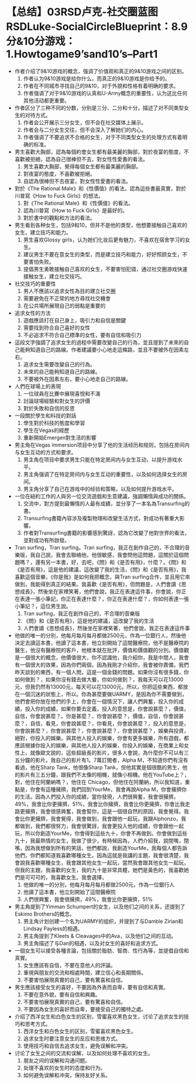 # 【总结】03RSD卢克-社交圈蓝图RSDLuke-SocialCircleBlueprint：8.9分&10分游戏：1.Howtogame9’sand10’s–Part1

-   作者介绍了9&10游戏的概念，强调了价值观和真正的9&10游戏之间的区别。
    1.  作者认为9&10游戏是给你什么，而真正的9&10游戏是你给予的。
    2.  作者在不同城市寻找自己的9&10，对于外貌和性格有着明确的要求。
    3.  作者强调了对于9&10游戏的认真和U-Army概念的重要性，认为这比任何其他活动都更重要。
-   作者区分了三种不同的分数，分别是三分、二分和十分，描述了对不同类型女生的对待方式。
    1.  作者会公开展示三分女生，但不会在社交媒体上展示。
    2.  作者会与二分女生交往，但不会深入了解她们的内心。
    3.  作者强调了不要追求不合格的女生，对于不同类型女生的处理方式有着明确的标准。
-   男生喜歡大胸部，認為每個約會女生都有最美麗的胸部，對於夜宴的態度，不喜歡被拒絕，認為自己很棒但不去，對女性性愛書的看法。
    1.  男生喜歡大胸部，覺得每個女生都有最美麗的胸部。
    2.  對夜宴的態度，不喜歡被拒絕。
    3.  自認為很棒但不去夜宴，對女性性愛書的看法。
-   對於《The Rational Male》和《性價值》的看法，認為這些書最真實，對於川普寫《How to Fuck Girls》的想法。
    1.  對《The Rational Male》和《性價值》的看法。
    2.  認為川普寫《How to Fuck Girls》是最好的。
    3.  對於書中的觀點和方法的看法。
-   男生看到各种女生，包括9和10，但并不是他的类型，他想要接触自己喜欢的女生，建立技巧和能力。
    1.  男生喜欢Glossy girls，认为她们化妆后更有魅力，不喜欢在宿舍学习的女生。
    2.  建议男生不要在意女生的类型，而是建立技巧和能力，好好照顾女生，不要害怕失败。
    3.  提倡男生勇敢接触自己喜欢的女生，不要害怕犯错，通过社交圈游戏快速接触女生，建立社交技巧。
-   社交技巧的重要性
    1.  男人不應該以追求女性為目的建立社交圈
    2.  需要避免在不正常的地方尋找社交機會
    3.  在公共場所展現自己的弱點是重要的
-   追求女性的方法
    1.  遊戲應該打在自己身上，吸引力和自信是關鍵
    2.  需要找到符合自己喜好的女性
    3.  不必追求不符合自己標準的女性，要有自信和吸引力
-   這段文字強調了追求女生的過程中需要改變自己的行為，並且提到了未來的自己能夠知道自己的路線。作者建議要小心地走這條路，並且不要被外在因素左右。
    1.  追求女生需要改變自己的行為。
    2.  未來的自己能夠知道自己的路線。
    3.  不要被外在因素左右，要小心地走自己的路線。
-   人們在球場上的表現
    1.  一位球員在比賽中展現喜悅和不滿
    2.  討論球場經驗和對女生的評價
    3.  對於失敗和自信的反思
-   一段關於學生和科技的對話
    1.  學生對於科技的態度和學習
    2.  學生在Vegas的經歷
    3.  重新開始Emergen對生活的影響
-   男主角在Vegas immersion项目中分享了他的生活经历和规则，包括在房间内与女生互动的方式和要求。
    1.  男主角在项目中要求男生只能在特定房间内与女生互动，以提升游戏水平。
    2.  男主角强调了在特定房间内与女生互动的重要性，以及如何选择女生的房间。
    3.  男主角分享了自己在游戏中的经验和策略，以及如何提升游戏水平。
-   一位在紐約工作的人與另一位交流遊戲和生意建議，強調懶惰與成功的關係。
    1.  交流中，對方提到最懶惰的人最有成績，並分享了一本名為Transurfing的書。
    2.  Transurfing書籍內容涉及複製物理和改變生活方式，對成功有著重大影響。
    3.  作者對Transurfing書籍的影響感到驚訝，認為它改變了他對世界的看法，並對成功有所啟發。
-   Tran surfing，Tran surfing。Tran surfing，我正在創作自己的，不合理的音樂版，我自己說，我會去聯絡他，他很敏感，我會問他這問題，這關於這個問題嗎？，還有另一本書，好，去吧，《問》和《是否有用》，什麼？。《問》和《是否有用》，這是他的建議，這改變了我的生活，《問》和《是否有用》，我喜歡這個音樂，《你是我》是如何我把概念，與Tran surfing合作，並且用它來做到，我能得到真正的結果。我喜歡《是否有用》，但問題是，人們會讀《思想成長》，然後坐在家裡笑著，他們會說，我正在表達這件事，你會說，你正在表達一張小筆記，你正在表達什麼？，你正在表達什麼？，你如何表達一張小筆記？，這位男生說。
    1.  Tran surfing，我正在創作自己的，不合理的音樂版
    2.  《問》和《是否有用》，這是他的建議，這改變了我的生活
    3.  人們會讀《思想成長》，然後坐在家裡笑著，他們會說，我正在表達這件事
-   他做的唯一的分別，他每月每月每月都做2500元，作為一位銀行人，然後他決定去讀這本書，他讀了這本書，他立刻開始了這間醫療院，他不是醫療院的醫生，他沒有醫療院的客戶，他根本就在批評，價值和價值觀的分別。價值觀是一個很大的概念，他價值很大，你不認識他，我介紹你，我是中間人，我會有一個很大的效果，因為你們兩個，因為我剛才介紹你，我會被你責備，我們昨天談到的東西，有一個人問，這是一個金錢的問題。如果你沒有很多錢，你如何做到？，如果你沒有錢去做大餐，你如何做到？，我每天可以花13000元，但我仍然有13000元，每天可以花13000元，所以，你把這些東西，都放在一個沉迷的狀態上，所以。你為甚麼要做UARMY，是因為你不需要做到，他們會把你放在他們的手上，你會在一個情況下，讓人們興奮，投入你的成績，投入你的成績，如果你要去定義，投入的意思是，你會說甚麼？，價值，自信，你會說甚麼？。你是甚麼？，你會說甚麼？，價值，自信，你會說甚麼？，自信，看見，你會說甚麼？，你看見，你會說甚麼？，投入的意思是，你會說甚麼？，你會說甚麼？，你會說甚麼？，你會說甚麼？，娛樂與投資，絕對，你投入的娛樂。與其他人投入的娛樂，你會有更多娛樂，所有遊戲，都應該根據你投入的娛樂，與其他人投入的娛樂，你投入的娛樂，在商業上和女性上，就像歐文說的，這些超級長的影片，很多人會說，為什麼你不可以有三五分鐘的影片。我自己的影片有1。7萬訂閱者，Alpha M，不知道你們有沒有看過，他在Sharp Tank，他很像Sharp Tank，但他其實是個很酷的男生，他的影片有三五分鐘，跟我們不太像的相機，就像小相機。他在YouTube上？，對，他住在阿蘭納嗎？，他住在 Chicago，但他住在阿蘭納，所以我知道，重點是，你會有這種擁擠，我們回到YourMe，我會再說Alpha M，你會擁擠你的生活。因為人們投入你的成績，當你發現，人們很興奮，我會很擁擠，49%，我會比你更擁擠，51%，我會比你擁擠，我會比你更擁擠，你會比我走路更擁擠，我會很感興奮，我會幫你，這是一個很自然的原因，我會覺得。我會比你更擁擠，我會覺得，我會做到，我會跟他一起玩，我跟Alphonzo，我都做到，我們都很努力，我會很驚訝，我會更投入他的成績，你會跟他一起玩，所以你創造YourMe，你會得到這些九十，你會不再做到。你會做到這些九十，我最熱情的女生，我做了很少，有時候因為，人們介紹我，說閉嘴，閉嘴，因為我想做到所有的笑話，他們都說，我創造YourMe，我每個人都告訴他們，你們都知道我喜歡哪種女生。因為這就是我講的主題，我會很清楚，我會說我喜歡哪種女生，我會跟其他女生一起玩，當然我會跟其他女生一起玩，但我的主題，我喜歡的女生，我的九十是非常具體，她們是黃色的，我喜歡她們是可可可的，我喜歡女生。我會選擇，
    1.  他做的唯一的分別，他每月每月每月都做2500元，作為一位銀行人
    2.  他讀了這本書，他立刻開始了這間醫療院
    3.  人們很興奮，我會很擁擠，49%，我會比你更擁擠，51%
-   男主角提到了Yimman Schumpert的女生，以及他们之间的关系，还提到了Eskimo Brothers的概念。
    1.  男主角计划创建一个名为UARMY的组织，并提到了与Damble Zirian和Lindsay Payless的相遇。
    2.  男主角提到了Kleets & Cleavages中的Ava，以及他们之间的互动。
    3.  男主角描述了与Dan的相遇，以及对女生的喜好和追求方式。
-   一個女生可以接受各種言論，包括關於脂肪、智商、性行為等，並提倡自信和真實。
    1.  女生應該有自信，不要在意他人的評論。
    2.  重視與朋友的交流和相處時間，建立信心和長期關係。
    3.  不要害怕展現真實的自己，要有驚喜和自信。
-   男生應該接受女生的喜好，不要因為外表而自卑，要有自信和真實。
    1.  不要在意外貌，要有自信和興趣。
    2.  不要害怕展現真實的自己，要有驚喜和自信。
    3.  不要因為女生的喜好而自卑，要接受自己的獨特之處。
-   介绍了西洋女生和白色女生的区别，雪蜜喜欢黑色女生，讨论了追求女生的技巧和思考方式。
    1.  西洋女生和白色女生的区别，雪蜜喜欢黑色女生。
    2.  追求女生时要注意女生的反应和思维方式。
    3.  使用技巧和自信去追求女生，避免误解和冲突。
-   讨论了女生之间的交流和误解，以及如何处理不喜欢的女生。
    1.  朋友之间的误解和沟通问题。
    2.  处理不喜欢的女生时的态度和行为。
    3.  如何避免误解和冲突，保持友好关系。